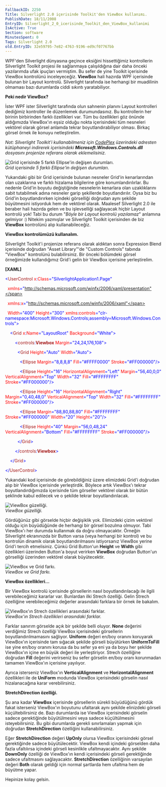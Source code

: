 ```yaml
---
FallbackID: 2250
Title: Silverlight 2.0 içerisinde Toolkit'den ViewBox kullanımı.
PublishDate: 18/11/2008
EntryID: Silverlight_2_0_icerisinde_Toolkit_den_ViewBox_kullanimi
IsActive: True
Section: software
MinutesSpent: 0
Tags: Silverlight 2.0
old.EntryID: 32e59795-7e82-4763-9196-ed9cf07767bb
---
```

WPF'den Silverlight dünyasına geçince eksiğini hissettiğimiz
kontrollerin Silverlight Toolkit projesi ile sağlanmaya çalışıldığına
dair daha önceki yazılarımda ufak ipuçları vermiştim. Bu sefer de yine
Toolkit içerisinde ViewBox kontrolünü inceleyeceğiz. **ViewBox** hali
hazırda WPF içerisinde bulunan bir Layout kontrolü. Silverlight
tarafında ise herhangi bir muadilinin olmaması bazı durumlarda ciddi
sıkıntı yaratabiliyor.

**Peki nedir ViewBox?**

İster WPF ister Silverlight tarafında olun sahnenin planını Layout
kontrolleri dediğimiz kontroller ile düzenlemek durumundasınız. Bu
kontrollerin her birinin birbirinden farklı özellikleri var. Tüm bu
özellikleri göz önünde aldığımızda ViewBox'ın eşsiz olduğu nokta
içerisindeki tüm nesneleri vektörel olarak görsel anlamda tekrar
boyutlandırabiliyor olması. Birkaç görsel örnek ile konuyu
netleştirelim.

*Not: Silverlight Toolkit'i kullanabilmeniz için*
[*CodePlex*](http://codeplex.com/Silverlight) *üzerindeki adresten
kütüphaneyi indirerek içerisindeki* ***Microsoft.Windows.Controls.dll***
*dosyasını projenize referans olarak eklemelisiniz.*

![Grid içerisinde 5 farklı Ellipse'in değişen
durumları.](http://cdn.daron.yondem.com/assets/2250/17112008_1.png)\
*Grid içerisinde 5 farklı Ellipse'in değişen durumları.*

Yukarıdaki gibi bir Grid içerisinde bulunan nesneler Grid'in
kenarlarından olan uzaklarına ve farklı hizalama bilgilerine göre
konumlandırılırlar. Bu nedenle Grid'in boyutu değiştiğinde nesnelerin
kenarlara olan uzaklıklarını sabit tutabilmek adına nesneler garip
şekillerde boyutlandırılır. Oysa biz bu Grid'in boyutlandırırken
içindeki görselliği doğrudan aynı şekilde büyütmesini istiyorduk hem de
vektörel olarak. Maalesef Silverlight 2.0 ile beraber hali hazırda gelen
ve bu işlevselliği sağlayacak hiçbir Layout kontrolü yok! Tabi bu durum
"*Böyle bir Layout kontrolü yazılamaz*" anlamına gelmiyor :) Nitekim
yazmışlar ve Silverlight Toolkit içerisinden de biz **ViewBox**
kontrolünü alıp kullanabileceğiz.

**ViewBox kontrolümüzü kullanalım.**

Silverlight Toolkit'i projenize referans olarak aldıktan sonra
Expression Blend içerisinde doğrudan "Asset Library"'de "Custom
Controls" tabında "ViewBox" kontrolünü bulabilirsiniz. Bir önceki
bölümdeki görsel örneğimizde kullandığımız Grid'i gelin bir ViewBox
içerisine yerleştirelim.

**[XAML]**

<span style="color: blue;">\<</span><span
style="color: #a31515;">UserControl</span><span style="color: red;">
x</span><span style="color: blue;">:</span><span
style="color: red;">Class</span><span
style="color: blue;">="SilverlightApplication1.Page"</span>

  <span style="color: red;"> xmlns</span><span
style="color: blue;">="http://schemas.microsoft.com/winfx/2006/xaml/presentation"</span>

  <span style="color: red;"> xmlns</span><span
style="color: blue;">:</span><span style="color: red;">x</span><span
style="color: blue;">="http://schemas.microsoft.com/winfx/2006/xaml"</span>

  <span style="color: red;"> Width</span><span
style="color: blue;">="400"</span><span style="color: red;">
Height</span><span style="color: blue;">="300"</span><span
style="color: red;"> xmlns</span><span
style="color: blue;">:</span><span
style="color: red;">controls</span><span
style="color: blue;">="clr-namespace:Microsoft.Windows.Controls;assembly=Microsoft.Windows.Controls"\></span>

<span style="color: #a31515;">    </span><span
style="color: blue;">\<</span><span
style="color: #a31515;">Grid</span><span style="color: red;">
x</span><span style="color: blue;">:</span><span
style="color: red;">Name</span><span
style="color: blue;">="LayoutRoot"</span><span style="color: red;">
Background</span><span style="color: blue;">="White"\></span>

<span style="color: #a31515;">        </span><span
style="color: blue;">\<</span><span
style="color: #a31515;">controls</span><span
style="color: blue;">:</span><span
style="color: #a31515;">**Viewbox**</span><span style="color: red;">
Margin</span><span style="color: blue;">="24,24,176,108"\></span>

<span style="color: #a31515;">          </span><span
style="color: blue;">\<</span><span
style="color: #a31515;">Grid</span><span style="color: red;">
Height</span><span style="color: blue;">="Auto"</span><span
style="color: red;"> Width</span><span
style="color: blue;">="Auto"\></span>

<span style="color: #a31515;">            </span><span
style="color: blue;">\<</span><span
style="color: #a31515;">Ellipse</span><span style="color: red;">
Margin</span><span style="color: blue;">="8,8,8,8"</span><span
style="color: red;"> Fill</span><span
style="color: blue;">="\#FFFF0000"</span><span style="color: red;">
Stroke</span><span style="color: blue;">="\#FF000000"/\></span>

<span style="color: #a31515;">            </span><span
style="color: blue;">\<</span><span
style="color: #a31515;">Ellipse</span><span style="color: red;">
Height</span><span style="color: blue;">="16"</span><span
style="color: red;"> HorizontalAlignment</span><span
style="color: blue;">="Left"</span><span style="color: red;">
Margin</span><span style="color: blue;">="56,40,0,0"</span><span
style="color: red;"> VerticalAlignment</span><span
style="color: blue;">="Top"</span><span style="color: red;">
Width</span><span style="color: blue;">="32"</span><span
style="color: red;"> Fill</span><span
style="color: blue;">="\#FFFFFFFF"</span><span style="color: red;">
Stroke</span><span style="color: blue;">="\#FF000000"/\></span>

<span style="color: #a31515;">            </span><span
style="color: blue;">\<</span><span
style="color: #a31515;">Ellipse</span><span style="color: red;">
Height</span><span style="color: blue;">="16"</span><span
style="color: red;"> HorizontalAlignment</span><span
style="color: blue;">="Right"</span><span style="color: red;">
Margin</span><span style="color: blue;">="0,40,48,0"</span><span
style="color: red;"> VerticalAlignment</span><span
style="color: blue;">="Top"</span><span style="color: red;">
Width</span><span style="color: blue;">="32"</span><span
style="color: red;"> Fill</span><span
style="color: blue;">="\#FFFFFFFF"</span><span style="color: red;">
Stroke</span><span style="color: blue;">="\#FF000000"/\></span>

<span style="color: #a31515;">            </span><span
style="color: blue;">\<</span><span
style="color: #a31515;">Ellipse</span><span style="color: red;">
Margin</span><span style="color: blue;">="88,80,88,80"</span><span
style="color: red;"> Fill</span><span
style="color: blue;">="\#FFFFFFFF"</span><span style="color: red;">
Stroke</span><span style="color: blue;">="\#FF000000"</span><span
style="color: red;"> Width</span><span
style="color: blue;">="20"</span><span style="color: red;">
Height</span><span style="color: blue;">="20"/\></span>

<span style="color: #a31515;">            </span><span
style="color: blue;">\<</span><span
style="color: #a31515;">Ellipse</span><span style="color: red;">
Height</span><span style="color: blue;">="40"</span><span
style="color: red;"> Margin</span><span
style="color: blue;">="56,0,48,24"</span><span style="color: red;">
VerticalAlignment</span><span style="color: blue;">="Bottom"</span><span
style="color: red;"> Fill</span><span
style="color: blue;">="\#FFFFFFFF"</span><span style="color: red;">
Stroke</span><span style="color: blue;">="\#FF000000"/\></span>

<span style="color: #a31515;">          </span><span
style="color: blue;">\</</span><span
style="color: #a31515;">Grid</span><span style="color: blue;">\></span>

<span style="color: #a31515;">        </span><span
style="color: blue;">\</</span><span
style="color: #a31515;">controls</span><span
style="color: blue;">:</span><span
style="color: #a31515;">**Viewbox**</span><span
style="color: blue;">\></span>

<span style="color: #a31515;">    </span><span
style="color: blue;">\</</span><span
style="color: #a31515;">Grid</span><span style="color: blue;">\></span>

<span style="color: blue;">\</</span><span
style="color: #a31515;">UserControl</span><span
style="color: blue;">\></span>

Yukarıdaki kod içerisinde de görebildiğiniz üzere elimizdeki Grid'i
doğrudan alıp bir ViewBox içerisinde yerleştirdik. Böylece artık
ViewBox'ı tekrar boyutlandırdığımızda içerisinde tüm görseller vektörel
olarak bir bütün şeklinde kabul edilecek ve o şekilde tekrar
boyutlandırılacak.

![ViewBox
güzelliği.](http://cdn.daron.yondem.com/assets/2250/17112008_2.png)\
*ViewBox güzelliği.*

Gördüğünüz gibi görselde hiçbir değişiklik yok. Elimizdeki çizim
vektörel olduğu için büyüdüğünde de herhangi bir görsel bozulma olmuyor.
Tabi ViewBox'ı her durumda kullanmak da doğru olmayacaktır. Örneğin
Silverlight ekranınızda bir Button varsa (veya herhangi bir kontrol) ve
bu kontrolün dinamik olarak boyutlandırılmasını istiyorsanız ViewBox
yerine Grid'i tercih etmelisiniz. Çünkü Grid Button'un **Height** ve
**Width** gibi özellikleri üzerinden Button'a boyut verirken **ViewBox**
doğrudan Button'un görselliği üzerinden vektörel olarak büyütecektir.

![ViewBox ve Grid
farkı.](http://cdn.daron.yondem.com/assets/2250/17112008_3.png)\
*ViewBox ve Grid farkı.*

**ViewBox özellikleri...**

Bir ViewBox kontrolü içerisinde görsellerin nasıl boyutlandırılacağı ile
ilgili verebileceğimiz kararlar var. Bunlardan ilki Strech özelliği.
Gelin Strech özelliğine verebileceğimiz değerler arasındaki farklara bir
örnek ile bakalım.

![ViewBox'ın Strech özellikleri arasındaki
farklar.](http://cdn.daron.yondem.com/assets/2250/17112008_4.png)\
*ViewBox'ın Strech özellikleri arasındaki farklar.*

Farklar sanırım görselde açık bir şekilde belli oluyor. **None**
değerini verdiğimiz Strech özelliği ViewBox içerisindeki görsellerin
boyutlandırılmamasını sağlıyor. **Uniform** değeri en/boy oranını
koruyarak ViewBox'ın içerisinde tam sığacak şekilde görseli büyütürken
**UniformToFill** ise yine en/boy oranını korusa da bu sefer ya eni ya
da boyu her şekilde ViewBox'ın içine en büyük değeri ile yerleştiriyor.
Strech özelliğine doğrudan **Fill** değerini verirseniz bu sefer
görselin en/boy oranı korunmadan tamamen ViewBox'ın içerisine yayılıyor.

Ayrıca isterseniz ViewBox'ın **VerticalAlignment** ve
**HorizontalAlignment** özellikleri ile de **UniForm** modunda ViewBox
içerisindeki görselin nasıl hizalanacağına karar verebilirsiniz.

**StretchDirection özelliği.**

Şu ana kadar **ViewBox** içerisinde görsellerin sürekli büyüdüğünü
gördük fakat isterseniz ViewBox'ın boyutunu ufaltarak aynı şekilde
elinizdeki görseli küçültebilirsiniz de. Bazı durumlarda ise ViewBox
içerisindeki görselin sadece gerektiğinde büyütülmesini veya sadece
küçültülmesini isteyebilirsiniz. Bu gibi durumlarda gerekli
sınırlamaları yapmak için doğrudan **StretchDirection** özelliğini
kullanabilirsiniz.

Eğer **StretchDirection** değeri **UpOnly** olursa ViewBox içerisindeki
görsel gerektiğinde sadece büyütülecektir. ViewBox kendi içindeki
görselden daha fazla ufaltılırsa içindeki görseli kesinlikle
ufaltmayacaktır. Aynı şekilde **DownOnly** özelliği de ViewBox'ın kendi
içerisindeki görseli gerektiğinde sadece ufaltmasını sağlayacaktır.
**StretchDirection** özelliğinin varsayılan değeri **Both** olarak
geldiği için normal şartlarda hem ufaltma hem de büyütme yapar.

Hepinize kolay gelsin.


